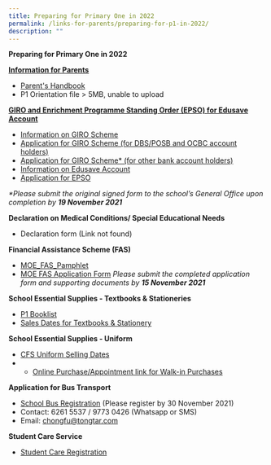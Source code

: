 ```yaml
---
title: Preparing for Primary One in 2022
permalink: /links-for-parents/preparing-for-p1-in-2022/
description: ""
---
```

**Preparing for Primary One in 2022**

<strong><u>Information for Parents</strong></u>

* [Parent's Handbook](/files/2021-P1-Orientation-Information-for-Parents-1.pdf)
*  P1 Orientation file > 5MB, unable to upload


<strong><u>GIRO and Enrichment Programme Standing Order (EPSO) for Edusave Account</strong></u>

*   [Information on GIRO Scheme](https://www.moe.gov.sg/financial-matters/fees?toggle-id=giro)
*   [Application for GIRO Scheme (for DBS/POSB and OCBC account holders)](https://www.form.gov.sg/#!/5d95490c7f5cfb0013133875)
* [Application for GIRO Scheme* (for other bank account holders)](/files/giro_application_form_oct_2021.pdf)
*   [Information on Edusave Account](https://www.moe.gov.sg/financial-matters/edusave-account/usage-of-edusave-funds?toggle-id=moe-funded-schools)
*   [Application for EPSO](https://form.gov.sg/#!/5be24a1bb3f842000fdc4e59)

 _*Please submit the original signed form to the school’s General Office upon completion by **19 November 2021**_
 
 **Declaration on Medical Conditions/ Special Educational Needs**
 * Declaration form (Link not found)


**Financial Assistance Scheme (FAS)**

* [MOE_FAS_Pamphlet](/files/MOE_FAS_Pamphlet_2022.pdf)
* [MOE FAS Application Form](/files/MOE-FAS-application-form.pdf)
_Please submit the completed application form and supporting documents by **15 November 2021**_

**School Essential Supplies - Textbooks & Stationeries**

* [P1 Booklist](/files/CFS-2022-P1-Booklist.pdf)
* [Sales Dates for Textbooks & Stationery](/files/Selling-Dates.pdf)

**School Essential Supplies - Uniform**
* [CFS Uniform Selling Dates](/files/CFS-Uniform-Selling-Dates-1-converted.pdf)
* *   [Online Purchase/Appointment link for Walk-in Purchases](https://euniforms.com.sg/shop/primary-1-orientation/chongfu-school-2022-primary-1/)

**Application for Bus Transport**
*   [School Bus Registration](http://www.tongtar.com/) (Please register by 30 November 2021)
*   Contact: 6261 5537 / 9773 0426 (Whatsapp or SMS)
*   Email: chongfu@tongtar.com

**Student Care Service**
*   [Student Care Registration](https://forms.office.com/pages/responsepage.aspx?id=qZfrxe8FzUqIHrfB8FGIi2mCRfWRZLdHtdyGfbkB6UtUNk9JT0pZUDBZQUhORUpPRTNORDNLTk5OTC4u)